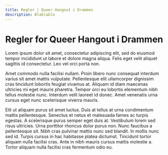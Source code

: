 ```yaml
---
title: Regler | Queer Hangout i Drammen
description: Blablabla
---
```


# Regler for Queer Hangout i Drammen

Lorem ipsum dolor sit amet, consectetur adipiscing elit, sed do eiusmod tempor incididunt ut labore et dolore magna aliqua. Felis eget velit aliquet sagittis id consectetur. Leo vel orci porta non.

Amet commodo nulla facilisi nullam. Proin libero nunc consequat interdum varius sit amet mattis vulputate. Pellentesque elit ullamcorper dignissim cras tincidunt lobortis feugiat vivamus at. Aliquam id diam maecenas ultricies mi eget mauris pharetra. Tempor orci eu lobortis elementum nibh tellus molestie nunc. Interdum velit laoreet id donec. Amet venenatis urna cursus eget nunc scelerisque viverra mauris.

Elit ut aliquam purus sit amet luctus. Duis at tellus at urna condimentum mattis pellentesque. Senectus et netus et malesuada fames ac turpis egestas. A scelerisque purus semper eget duis at. Vestibulum lorem sed risus ultricies. Urna porttitor rhoncus dolor purus non. Nunc faucibus a pellentesque sit. Nibh cras pulvinar mattis nunc sed blandit. In mollis nunc sed id. Turpis cursus in hac habitasse platea dictumst. Tincidunt tortor aliquam nulla facilisi cras. Ante in nibh mauris cursus mattis molestie a. Tortor aliquam nulla facilisi cras fermentum odio eu.
